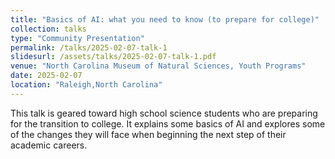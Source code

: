 ```yaml
---
title: "Basics of AI: what you need to know (to prepare for college)"
collection: talks
type: "Community Presentation"
permalink: /talks/2025-02-07-talk-1
slidesurl: /assets/talks/2025-02-07-talk-1.pdf
venue: "North Carolina Museum of Natural Sciences, Youth Programs"
date: 2025-02-07
location: "Raleigh,North Carolina"
---
```


This talk is geared toward high school science students who are preparing for the transition to college. It explains some basics of AI and explores some of the changes they will face when beginning the next step of their academic careers. 


